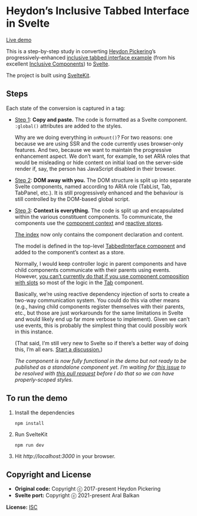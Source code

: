 # Heydon’s Inclusive Tabbed Interface in Svelte

[Live demo](https://ar.al/demo/svelte-inclusive-tabbed-interface/)

This is a step-by-step study in converting [Heydon Pickering](https://heydonworks.com/)’s progressively-enhanced [inclusive tabbed interface example](https://inclusive-components.design/tabbed-interfaces/) (from his excellent [Inclusive Components](https://inclusive-components.design/)) to [Svelte](https://svelte.dev).

The project is built using [SvelteKit](https://kit.svelte.dev).

## Steps

Each state of the conversion is captured in a tag:

  - [Step 1](https://github.com/aral/heydons-inclusive-tabbed-interface-in-svelte/blob/step1/src/routes/index.svelte): __Copy and paste.__ The code is formatted as a Svelte component. `:global()` attributes are added to the styles.

      Why are we doing everything in `onMount()`? For two reasons: one because we are using SSR and the code currently uses browser-only features. And two, because we want to maintain the progressive enhancement aspect. We don’t want, for example, to set ARIA roles that would be misleading or hide content on initial load on the server-side render if, say, the person has JavaScript disabled in their browser.

  - [Step 2](https://github.com/aral/heydons-inclusive-tabbed-interface-in-svelte/tree/step2/src/lib): __DOM away with you.__ The DOM structure is split up into separate Svelte components, named according to ARIA role (TabList, Tab, TabPanel, etc.). It is still progressively enhanced and the behaviour is still controlled by the DOM-based global script.

  - [Step 3](https://github.com/aral/heydons-inclusive-tabbed-interface-in-svelte): __Context is everything.__ The code is split up and encapsulated within the various constituent components. To communicate, the components use the [component context](https://svelte.dev/docs#setContext) and [reactive stores](https://svelte.dev/docs#svelte_store).

      [The index](https://github.com/aral/heydons-inclusive-tabbed-interface-in-svelte/blob/main/src/routes/index.svelte) now only contains the component declaration and content.

      The model is defined in the top-level [TabbedInterface component](https://github.com/aral/heydons-inclusive-tabbed-interface-in-svelte/blob/main/src/lib/TabbedInterface/TabbedInterface.svelte) and added to the component’s context as a store.

      Normally, I would keep controller logic in parent components and have child components communicate with their parents using events. However, [you can’t currently do that if you use component composition with slots](https://github.com/sveltejs/sapper/issues/731) so most of the logic in the [Tab](https://github.com/aral/heydons-inclusive-tabbed-interface-in-svelte/blob/main/src/lib/TabbedInterface/Tab.svelte) component.

      Basically, we’re using reactive dependency injection of sorts to create a two-way communication system. You could do this via other means (e.g., having child components register themselves with their parents, etc., but those are just workarounds for the same limitations in Svelte and would likely end up far more verbose to implement). Given we can’t use events, this is probably the simplest thing that could possibly work in this instance.

      (That said, I’m still very new to Svelte so if there’s a better way of doing this, I’m all ears. [Start a discussion.](https://github.com/aral/heydons-inclusive-tabbed-interface-in-svelte/discussions))

      _The component is now fully functional in the demo but not ready to be published as a standalone component yet. I’m waiting for [this issue](https://github.com/sveltejs/svelte/issues/6264) to be resolved with [this pull request](https://github.com/sveltejs/svelte/pull/6223) before I do that so we can have properly-scoped styles._

## To run the demo

1. Install the dependencies

    ```shell
    npm install
    ```

2. Run SvelteKit

    ```shell
    npm run dev
    ```

3. Hit _http://localhost:3000_ in your browser.

## Copyright and License

  - __Original code:__ Copyright ⓒ 2017-present Heydon Pickering
  - __Svelte port:__ Copyright ⓒ 2021-present Aral Balkan

__License:__ [ISC](LICENSE)

